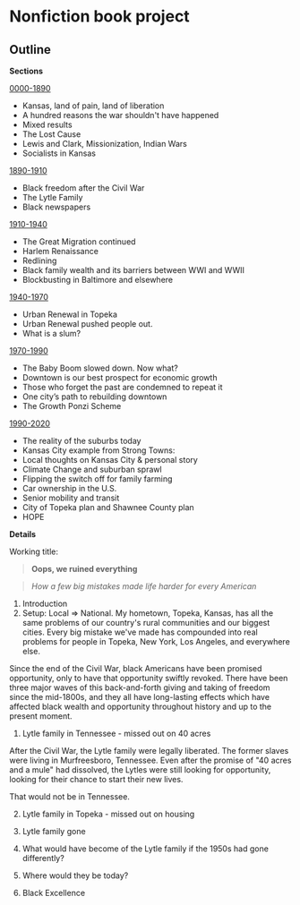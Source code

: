 # Nonfiction book project

## Outline


**Sections**

[0000-1890](0000-1890.md) 

* Kansas, land of pain, land of liberation
* A hundred reasons the war shouldn't have happened
* Mixed results
* The Lost Cause
* Lewis and Clark, Missionization, Indian Wars
* Socialists in Kansas

[1890-1910](1890-1910.md)

* Black freedom after the Civil War
* The Lytle Family
* Black newspapers


[1910-1940](1910-1940.md) 

* The Great Migration continued
* Harlem Renaissance
* Redlining
* Black family wealth and its barriers between WWI and WWII
* Blockbusting in Baltimore and elsewhere


[1940-1970](1940-1970.md) 

* Urban Renewal in Topeka
* Urban Renewal pushed people out.
* What is a slum?

[1970-1990](1970-1990.md) 

* The Baby Boom slowed down. Now what?
* Downtown is our best prospect for economic growth
* Those who forget the past are condemned to repeat it
* One city’s path to rebuilding downtown
* The Growth Ponzi Scheme

[1990-2020](1990-2020.md) 

* The reality of the suburbs today
* Kansas City example from Strong Towns:
* Local thoughts on Kansas City & personal story
* Climate Change and suburban sprawl
* Flipping the switch off for family farming
* Car ownership in the U.S.
* Senior mobility and transit
* City of Topeka plan and Shawnee County plan
* HOPE





**Details**





Working title: 

> **Oops, we ruined everything**

> *How a few big mistakes made life harder for every American*

1. Introduction
1. Setup: Local => National. My hometown, Topeka, Kansas, has all the same problems of our country's rural communities and our biggest cities. Every big mistake we've made has compounded into real problems for people in Topeka, New York, Los Angeles, and everywhere else. 






Since the end of the Civil War, black Americans have been promised opportunity, only to have that opportunity swiftly revoked. There have been three major waves of this back-and-forth giving and taking of freedom since the mid-1800s, and they all have long-lasting effects which have affected black wealth and opportunity throughout history and up to the present moment. 



1. Lytle family in Tennessee - missed out on 40 acres

After the Civil War, the Lytle family were legally liberated. The former slaves were living in Murfreesboro, Tennessee. Even after the promise of "40 acres and a mule" had dissolved, the Lytles were still looking for opportunity, looking for their chance to start their new lives. 

That would not be in Tennessee. 


2. Lytle family in Topeka - missed out on housing 


3. Lytle family gone


4. What would have become of the Lytle family if the 1950s had gone differently?
5. Where would they be today?
6. Black Excellence 











